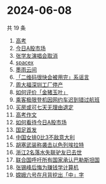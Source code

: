 # 2024-06-08

共 19 条

<!-- BEGIN -->
<!-- 最后更新时间 Sat Jun 08 2024 16:09:31 GMT+0800 (China Standard Time) -->

1. [高考](https://www.zhihu.com/search?q=%E9%AB%98%E8%80%83)
1. [今日A股市场](https://www.zhihu.com/search?q=%E4%BB%8A%E6%97%A5A%E8%82%A1%E5%B8%82%E5%9C%BA)
1. [张学友演唱会取消](https://www.zhihu.com/search?q=%E5%BC%A0%E5%AD%A6%E5%8F%8B%E6%BC%94%E5%94%B1%E4%BC%9A%E5%8F%96%E6%B6%88)
1. [spacex](https://www.zhihu.com/search?q=spacex)
1. [墨雨云间](https://www.zhihu.com/search?q=%E5%A2%A8%E9%9B%A8%E4%BA%91%E9%97%B4)
1. [「二维码很快会被用完」系谣言](https://www.zhihu.com/search?q=%E3%80%8C%E4%BA%8C%E7%BB%B4%E7%A0%81%E5%BE%88%E5%BF%AB%E4%BC%9A%E8%A2%AB%E7%94%A8%E5%AE%8C%E3%80%8D%E7%B3%BB%E8%B0%A3%E8%A8%80)
1. [周大福深圳工厂停产](https://www.zhihu.com/search?q=%E5%91%A8%E5%A4%A7%E7%A6%8F%E6%B7%B1%E5%9C%B3%E5%B7%A5%E5%8E%82%E5%81%9C%E4%BA%A7)
1. [如何评价「金猪玉叶」](https://www.zhihu.com/search?q=%E5%A6%82%E4%BD%95%E8%AF%84%E4%BB%B7%E3%80%8C%E9%87%91%E7%8C%AA%E7%8E%89%E5%8F%B6%E3%80%8D)
1. [乘客极限登机因网约车迟到错过航班](https://www.zhihu.com/search?q=%E4%B9%98%E5%AE%A2%E6%9E%81%E9%99%90%E7%99%BB%E6%9C%BA%E5%9B%A0%E7%BD%91%E7%BA%A6%E8%BD%A6%E8%BF%9F%E5%88%B0%E9%94%99%E8%BF%87%E8%88%AA%E7%8F%AD)
1. [买房或可七天无理由退定](https://www.zhihu.com/search?q=%E4%B9%B0%E6%88%BF%E6%88%96%E5%8F%AF%E4%B8%83%E5%A4%A9%E6%97%A0%E7%90%86%E7%94%B1%E9%80%80%E5%AE%9A)
1. [高考作文](https://www.zhihu.com/search?q=%E9%AB%98%E8%80%83%E4%BD%9C%E6%96%87)
1. [如何看待今日A股市场](https://www.zhihu.com/search?q=%E5%A6%82%E4%BD%95%E7%9C%8B%E5%BE%85%E4%BB%8A%E6%97%A5A%E8%82%A1%E5%B8%82%E5%9C%BA)
1. [国足首发](https://www.zhihu.com/search?q=%E5%9B%BD%E8%B6%B3%E9%A6%96%E5%8F%91)
1. [中国女排0比3不敌意大利](https://www.zhihu.com/search?q=%E4%B8%AD%E5%9B%BD%E5%A5%B3%E6%8E%920%E6%AF%943%E4%B8%8D%E6%95%8C%E6%84%8F%E5%A4%A7%E5%88%A9)
1. [胡塞武装称袭击以色列埃拉特](https://www.zhihu.com/search?q=%E8%83%A1%E5%A1%9E%E6%AD%A6%E8%A3%85%E7%A7%B0%E8%A2%AD%E5%87%BB%E4%BB%A5%E8%89%B2%E5%88%97%E5%9F%83%E6%8B%89%E7%89%B9)
1. [浙江2名落水失联驴友已去世](https://www.zhihu.com/search?q=%E6%B5%99%E6%B1%9F2%E5%90%8D%E8%90%BD%E6%B0%B4%E5%A4%B1%E8%81%94%E9%A9%B4%E5%8F%8B%E5%B7%B2%E5%8E%BB%E4%B8%96)
1. [联合国呼吁所有国家承认巴勒斯坦国](https://www.zhihu.com/search?q=%E8%81%94%E5%90%88%E5%9B%BD%E5%91%BC%E5%90%81%E6%89%80%E6%9C%89%E5%9B%BD%E5%AE%B6%E6%89%BF%E8%AE%A4%E5%B7%B4%E5%8B%92%E6%96%AF%E5%9D%A6%E5%9B%BD)
1. [张锡峰后悔为赚钱学计算机](https://www.zhihu.com/search?q=%E5%BC%A0%E9%94%A1%E5%B3%B0%E5%90%8E%E6%82%94%E4%B8%BA%E8%B5%9A%E9%92%B1%E5%AD%A6%E8%AE%A1%E7%AE%97%E6%9C%BA)
1. [嫦娥六号在月背挖出「中」字](https://www.zhihu.com/search?q=%E5%AB%A6%E5%A8%A5%E5%85%AD%E5%8F%B7%E5%9C%A8%E6%9C%88%E8%83%8C%E6%8C%96%E5%87%BA%E3%80%8C%E4%B8%AD%E3%80%8D%E5%AD%97)

<!-- END -->
